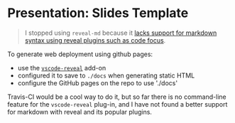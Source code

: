 # Presentation: Slides Template

> I stopped using `reveal-md` because it [lacks support for markdown syntax using reveal plugins such as code focus](https://github.com/webpro/reveal-md/issues/187).

To generate web deployment using github pages:
- use the [`vscode-reveal`](https://marketplace.visualstudio.com/items?itemName=evilz.vscode-reveal) add-on
- configured it to save to `./docs` when generating static HTML
- configure the GitHub pages on the repo to use './docs'

Travis-CI would be a cool way to do it, but so far there is no command-line feature for the `vscode-reveal` plug-in, and I have not found a better support for markdown with reveal and its popular plugins.

